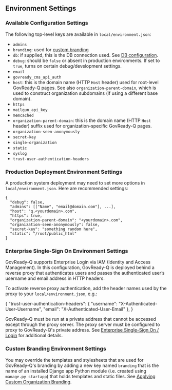 ## Environment Settings

### Available Configuration Settings

The following top-level keys are available in `local/environment.json`:

- `admins`
- `branding`: used for [custom branding](Custombranding.html)
- `db`: if supplied, this is the DB connection used. See [DB configuration](configure_db.html).
- `debug`: should be `false` or absent in production environments. If set to `true`, turns on certain debug/development settings.
- `email` <!-- this seems to be a multi-level key -->
- `govready_cms_api_auth`
- `host`: this is the domain name (HTTP `Host` header) used for root-level GovReady-Q pages. See also `organization-parent-domain`, which is used to construct organization subdomains (if using a different base domain).
- `https`
- `mailgun_api_key`
- `memcached`
- `organization-parent-domain`: this is the domain name (HTTP `Host` header) suffix used for organization-specific GovReady-Q pages.
- `organization-seen-anonymously`
- `secret-key`
- `single-organization`
- `static`
- `syslog`
- `trust-user-authentication-headers`

### Production Deployment Environment Settings

A production system deployment may need to set more options in `local/environment.json`. Here are recommended settings:

	{
	  "debug": false,
	  "admins": [["Name", "email@domain.com"], ...],
	  "host": "q.<yourdomain>.com",
	  "https": true,
	  "organization-parent-domain": "<yourdomain>.com",
	  "organization-seen-anonymously": false,
	  "secret-key": "something random here",
	  "static": "/root/public_html"
	}

### Enterprise Single-Sign On Environment Settings

GovReady-Q supports Enterprise Login via IAM (Identity and Access Management). In this configuration, GovReady-Q is deployed behind a reverse proxy that authenticates users and passes the authenticated user’s username and email address in HTTP headers.

To activate reverse proxy authentication, add the header names used by the proxy to your `local/environment.json`, e.g.:

  {
    "trust-user-authentication-headers": {
      "username": "X-Authenticated-User-Username",
      "email": "X-Authenticated-User-Email"
    },
  }


GovReady-Q must be run at a private address that cannot be accessed except through the proxy server. The proxy server must be configured to proxy to GovReady-Q's private address. See [Enterprise Single-Sign On / Login](enterprise_sso.html) for additional details.

### Custom Branding Environment Settings

You may override the templates and stylesheets that are used for GovReady-Q's branding by adding a new key named `branding` that is the name of an installed Django app Python module (i.e. created using `manage.py startapp`) that holds templates and static files. See [Applying Custom Organization Branding](CustomBranding.html).
